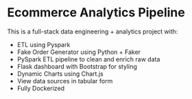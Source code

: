 # Ecommerce Analytics Pipeline

This is a full-stack data engineering + analytics project with:
- ETL using Pyspark
- Fake Order Generator using Python + Faker
- PySpark ETL pipeline to clean and enrich raw data
- Flask dashboard with Bootstrap for styling
- Dynamic Charts using Chart.js
- View data sources in tabular form
- Fully Dockerized  

